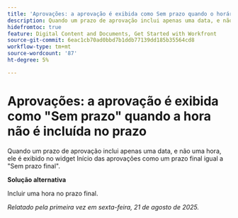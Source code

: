 ```yaml
---
title: 'Aprovações: a aprovação é exibida como Sem prazo quando o horário não está incluído no prazo'
description: Quando um prazo de aprovação inclui apenas uma data, e não uma hora, ele é exibido no widget Início das aprovações como um prazo final sem prazo.
hidefromtoc: true
feature: Digital Content and Documents, Get Started with Workfront
source-git-commit: 6eac1cb70ad0bbd7b1ddb77139dd185b35564cd8
workflow-type: tm+mt
source-wordcount: '87'
ht-degree: 5%

---
```



# Aprovações: a aprovação é exibida como &quot;Sem prazo&quot; quando a hora não é incluída no prazo

Quando um prazo de aprovação inclui apenas uma data, e não uma hora, ele é exibido no widget Início das aprovações como um prazo final igual a &quot;Sem prazo final&quot;.

**Solução alternativa**

Incluir uma hora no prazo final.

_Relatado pela primeira vez em sexta-feira, 21 de agosto de 2025._
